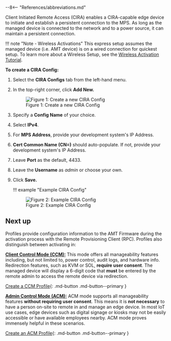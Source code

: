 --8<-- "References/abbreviations.md"

Client Initiated Remote Access (CIRA) enables a CIRA-capable edge device to initiate and establish a persistent connection to the MPS. As long as the managed device is connected to the network and to a power source, it can maintain a persistent connection.

!!! note "Note - Wireless Activations"
    This express setup assumes the managed device (i.e. AMT device) is on a wired connection for quickest setup.  To learn more about a Wireless Setup, see the [Wireless Activation Tutorial](../Tutorials/createWiFiConfig.md).

**To create a CIRA Config:**

1. Select the **CIRA Configs** tab from the left-hand menu.

2. In the top-right corner, click **Add New.**
     <figure class="figure-image">
     <img src="..\..\assets\images\RPS_NewCIRAConfig.png" alt="Figure 1: Create a new CIRA Config">
     <figcaption>Figure 1: Create a new CIRA Config</figcaption>
     </figure>


3. Specify a **Config Name** of your choice.

4. Select **IPv4**.

5. For **MPS Address**, provide your development system's IP Address.

6. **Cert Common Name (CN=)** should auto-populate. If not, provide your development system's IP Address.

7. Leave **Port** as the default, 4433.

8. Leave the **Username** as *admin* or choose your own.

9. Click **Save.**
    
    !!! example "Example CIRA Config"
        <figure class="figure-image">
        <img src="..\..\assets\images\RPS_CreateCIRAConfig.png" alt="Figure 2: Example CIRA Config">
        <figcaption>Figure 2: Example CIRA Config</figcaption>
        </figure>
            
## Next up

Profiles provide configuration information to the AMT Firmware during the activation process with the Remote Provisioning Client (RPC). Profiles also distinguish between activating in: 

**[Client Control Mode (CCM):](createProfileCCM.md)** This mode offers all manageability features including, but not limited to, power control, audit logs, and hardware info. Redirection features, such as KVM or SOL, **require user consent**. The managed device will display a 6-digit code that **must** be entered by the remote admin to access the remote device via redirection.

[Create a CCM Profile](createProfileCCM.md){: .md-button .md-button--primary }

**[Admin Control Mode (ACM):](createProfileACM.md)** ACM mode supports all manageability features **without requiring user consent**. This means it is **not necessary** to have a person on-site to remote in and manage an edge device. In most IoT use cases, edge devices such as digital signage or kiosks may not be easily accessible or have available employees nearby. ACM mode proves immensely helpful in these scenarios.

[Create an ACM Profile](createProfileACM.md){: .md-button .md-button--primary }